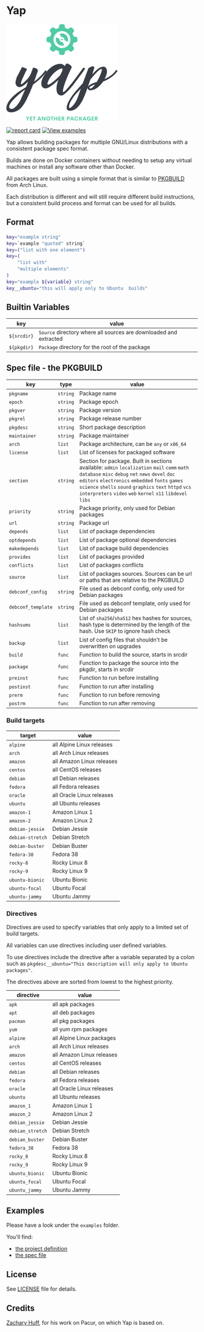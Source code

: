 # Yap

![yap-logo](https://raw.githubusercontent.com/M0Rf30/yap/main/images/yap.png)

[![report card](https://img.shields.io/badge/report%20card-a%2B-ff3333.svg?style=flat-square)](http://goreportcard.com/report/M0Rf30/yap)
[![View examples](https://img.shields.io/badge/learn%20by-examples-0077b3.svg?style=flat-square)](https://github.com/M0Rf30/yap/tree/main/examples)

Yap allows building packages for multiple GNU/Linux distributions with a
consistent package spec format.

Builds are done on Docker containers without needing to setup any virtual
machines or install any software other than Docker.

All packages are built using a simple format that is similar to
[PKGBUILD](https://wiki.archlinux.org/index.php/PKGBUILD) from Arch Linux.

Each distribution is different and will still require different build
instructions, but a consistent build process and format can be used for all
builds.

## Format

```sh
key="example string"
key=`example "quoted" string`
key=("list with one element")
key=(
    "list with"
    "multiple elements"
)
key="example ${variable} string"
key__ubuntu="this will apply only to Ubuntu  builds"
```

## Builtin Variables

| key         | value                                                             |
| ----------- | ----------------------------------------------------------------- |
| `${srcdir}` | `Source` directory where all sources are downloaded and extracted |
| `${pkgdir}` | `Package` directory for the root of the package                   |

## Spec file - the PKGBUILD

| key                | type     | value                                                                                                                                                                                                                                                                                                                          |
|--------------------|----------|--------------------------------------------------------------------------------------------------------------------------------------------------------------------------------------------------------------------------------------------------------------------------------------------------------------------------------|
| `pkgname`          | `string` | Package name                                                                                                                                                                                                                                                                                                                   |
| `epoch`            | `string` | Package epoch                                                                                                                                                                                                                                                                                                                  |
| `pkgver`           | `string` | Package version                                                                                                                                                                                                                                                                                                                |
| `pkgrel`           | `string` | Package release number                                                                                                                                                                                                                                                                                                         |
| `pkgdesc`          | `string` | Short package description                                                                                                                                                                                                                                                                                                      |
| `maintainer`       | `string` | Package maintainer                                                                                                                                                                                                                                                                                                             |
| `arch`             | `list`   | Package architecture, can be `any` or `x86_64`                                                                                                                                                                                                                                                                                 |
| `license`          | `list`   | List of licenses for packaged software                                                                                                                                                                                                                                                                                         |
| `section`          | `string` | Section for package. Built in sections available: `admin` `localization` `mail` `comm` `math` `database` `misc` `debug` `net` `news` `devel` `doc` `editors` `electronics` `embedded` `fonts` `games` `science` `shells` `sound` `graphics` `text` `httpd` `vcs` `interpreters` `video` `web` `kernel` `x11` `libdevel` `libs` |
| `priority`         | `string` | Package priority, only used for Debian packages                                                                                                                                                                                                                                                                                |
| `url`              | `string` | Package url                                                                                                                                                                                                                                                                                                                    |
| `depends`          | `list`   | List of package dependencies                                                                                                                                                                                                                                                                                                   |
| `optdepends`       | `list`   | List of package optional dependencies                                                                                                                                                                                                                                                                                          |
| `makedepends`      | `list`   | List of package build dependencies                                                                                                                                                                                                                                                                                             |
| `provides`         | `list`   | List of packages provided                                                                                                                                                                                                                                                                                                      |
| `conflicts`        | `list`   | List of packages conflicts                                                                                                                                                                                                                                                                                                     |
| `source`           | `list`   | List of packages sources. Sources can be url or paths that are relative to the PKGBUILD                                                                                                                                                                                                                                        |
| `debconf_config`   | `string` | File used as debconf config, only used for Debian packages                                                                                                                                                                                                                                                                     |
| `debconf_template` | `string` | File used as debconf template, only used for Debian packages                                                                                                                                                                                                                                                                   |
| `hashsums`         | `list`   | List of `sha256`/`sha512` hex hashes for sources, hash type is determined by the length of the hash. Use `SKIP` to ignore hash check                                                                                                                                                                                           |
| `backup`           | `list`   | List of config files that shouldn't be overwritten on upgrades                                                                                                                                                                                                                                                                 |
| `build`            | `func`   | Function to build the source, starts in srcdir                                                                                                                                                                                                                                                                                 |
| `package`          | `func`   | Function to package the source into the pkgdir, starts in srcdir                                                                                                                                                                                                                                                               |
| `preinst`          | `func`   | Function to run before installing                                                                                                                                                                                                                                                                                              |
| `postinst`         | `func`   | Function to run after installing                                                                                                                                                                                                                                                                                               |
| `prerm`            | `func`   | Function to run before removing                                                                                                                                                                                                                                                                                                |
| `postrm`           | `func`   | Function to run after removing                                                                                                                                                                                                                                                                                                 |

### Build targets

| target           | value                     |
|------------------|---------------------------|
| `alpine`         | all Alpine Linux releases |
| `arch`           | all Arch Linux releases   |
| `amazon`         | all Amazon Linux releases |
| `centos`         | all CentOS releases       |
| `debian`         | all Debian releases       |
| `fedora`         | all Fedora releases       |
| `oracle`         | all Oracle Linux releases |
| `ubuntu`         | all Ubuntu releases       |
| `amazon-1`       | Amazon Linux 1            |
| `amazon-2`       | Amazon Linux 2            |
| `debian-jessie`  | Debian Jessie             |
| `debian-stretch` | Debian Stretch            |
| `debian-buster`  | Debian Buster             |
| `fedora-38`      | Fedora 38                 |
| `rocky-8`        | Rocky Linux 8             |
| `rocky-9`        | Rocky Linux 9             |
| `ubuntu-bionic`  | Ubuntu Bionic             |
| `ubuntu-focal`   | Ubuntu Focal              |
| `ubuntu-jammy`   | Ubuntu Jammy              |

### Directives

Directives are used to specify variables that only apply to a limited set of
build targets.

All variables can use directives including user defined variables.

To use directives include the directive after a variable separated by a colon
such as `pkgdesc__ubuntu="This description will only apply to Ubuntu packages"`.

The directives above are sorted from lowest to the highest priority.

| directive        | value                     |
|------------------|---------------------------|
| `apk`            | all apk packages          |
| `apt`            | all deb packages          |
| `pacman`         | all pkg packages          |
| `yum`            | all yum rpm packages      |
| `alpine`         | all Alpine Linux packages |
| `arch`           | all Arch Linux releases   |
| `amazon`         | all Amazon Linux releases |
| `centos`         | all CentOS releases       |
| `debian`         | all Debian releases       |
| `fedora`         | all Fedora releases       |
| `oracle`         | all Oracle Linux releases |
| `ubuntu`         | all Ubuntu releases       |
| `amazon_1`       | Amazon Linux 1            |
| `amazon_2`       | Amazon Linux 2            |
| `debian_jessie`  | Debian Jessie             |
| `debian_stretch` | Debian Stretch            |
| `debian_buster`  | Debian Buster             |
| `fedora_38`      | Fedora 38                 |
| `rocky_8`        | Rocky Linux 8             |
| `rocky_9`        | Rocky Linux 9             |
| `ubuntu_bionic`  | Ubuntu Bionic             |
| `ubuntu_focal`   | Ubuntu Focal              |
| `ubuntu_jammy`   | Ubuntu Jammy              |

## Examples

Please have a look under the `examples` folder.

You'll find:

- [the project definition](examples/yap.json)
- [the spec file](examples/yap/PKGBUILD)

## License

See [LICENSE](LICENSE) file for details.

## Credits

[Zachary Huff](https://github.com/zachhuff386), for his work on Pacur, on which
Yap is based on.
